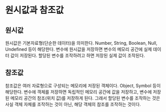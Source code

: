 # 원시값과 참조값

## 원시값

원시값은 기본자료형(단순한 데이터)을 의미한다.
Number, String, Boolean, Null, Undefined 등이 해당한다.
변수에 원시값을 저장하면 변수의 메모리 공간에 실제 데이터 값이 저장된다.
할당된 변수를 조작하려고 하면 저장된 실제 값이 조작된다.

## 참조값

참조값은 여러 자료형으로 구성되는 메모리에 저장된 객체이다.
Object, Symbol 등이 해당한다.
변수에 객체를 저장하면 독립적인 메모리 공간에 값을 저장하고, 변수에 저장된 메모리 공간의 참조(위치 값)를 저장하게 된다.
그래서 할당된 변수를 조작하는 것은 사실 객체 자체를 조작하는 것이 아닌, 해당 객체의 참조를 조작하는 것이다.
